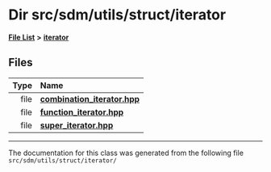 
# Dir src/sdm/utils/struct/iterator

<link rel="stylesheet" href="https://cdnjs.cloudflare.com/ajax/libs/KaTeX/0.5.1/katex.min.css">
<link rel="stylesheet" href="https://cdn.jsdelivr.net/github-markdown-css/2.2.1/github-markdown.css"/>



[**File List**](files.md) **>** [**iterator**](dir_60a0a37fb281f3cd280189dcd0add656.md)











## Files

| Type | Name |
| ---: | :--- |
| file | [**combination\_iterator.hpp**](combination__iterator_8hpp.md) <br> |
| file | [**function\_iterator.hpp**](function__iterator_8hpp.md) <br> |
| file | [**super\_iterator.hpp**](super__iterator_8hpp.md) <br> |


















------------------------------
The documentation for this class was generated from the following file `src/sdm/utils/struct/iterator/`